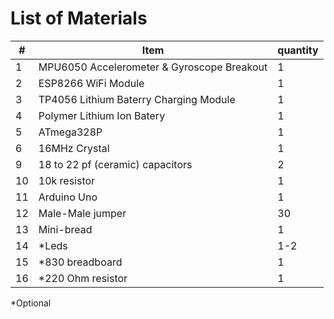 # List of Materials

|#|Item|quantity|
|---|---|---|
|1|MPU6050 Accelerometer & Gyroscope Breakout|1|
|2|ESP8266 WiFi Module|1|
|3|TP4056 Lithium Baterry Charging Module|1|
|4|Polymer Lithium Ion Batery|1|
|5|ATmega328P|1|
|6|16MHz Crystal|1|
|9|18 to 22 pf (ceramic) capacitors|2|
|10|10k resistor|1|
|11|Arduino Uno|1|
|12|Male-Male jumper|30|
|13|Mini-bread|1|
|14|*Leds|1-2|
|15|*830 breadboard|1|
|16|*220 Ohm resistor|1

*Optional
